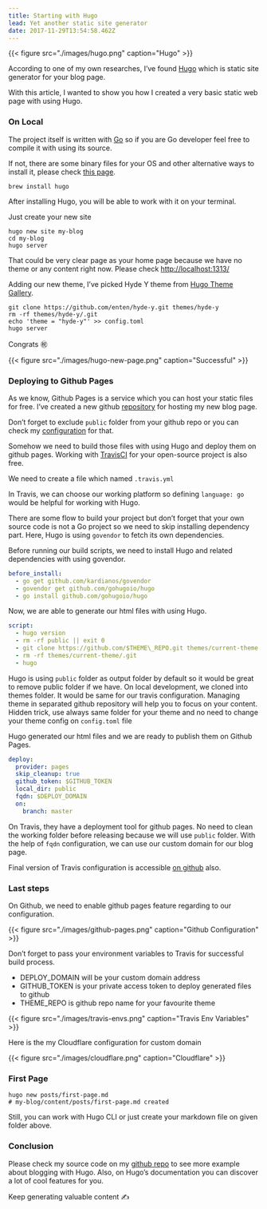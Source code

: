 ```yaml
---
title: Starting with Hugo
lead: Yet another static site generator
date: 2017-11-29T13:54:58.462Z
---
```


{{< figure src="./images/hugo.png" caption="Hugo" >}}

According to one of my own researches, I’ve found [Hugo](https://gohugo.io/) which is static site generator for your blog page.

With this article, I wanted to show you how I created a very basic static web page with using Hugo.

### On Local

The project itself is written with [Go](https://golang.org/) so if you are Go developer feel free to compile it with using its source.

If not, there are some binary files for your OS and other alternative ways to install it, please check [this page](https://gohugo.io/getting-started/installing/#quick-install).

```shell
brew install hugo
```


After installing Hugo, you will be able to work with it on your terminal.

Just create your new site

```shell
hugo new site my-blog
cd my-blog
hugo server
```

That could be very clear page as your home page because we have no theme or any content right now. Please check [http://localhost:1313/](http://localhost:1313/)

Adding our new theme, I’ve picked Hyde Y theme from [Hugo Theme Gallery](https://themes.gohugo.io/).

```shell
git clone https://github.com/enten/hyde-y.git themes/hyde-y
rm -rf themes/hyde-y/.git
echo 'theme = "hyde-y"' >> config.toml
hugo server
```
Congrats ㊗️

{{< figure src="./images/hugo-new-page.png" caption="Successful" >}}

### Deploying to Github Pages

As we know, Github Pages is a service which you can host your static files for free. I’ve created a new github [repository](https://github.com/salimkayabasi/blog-with-hugo) for hosting my new blog page.

Don’t forget to exclude `public` folder from your github repo or you can check my [configuration](https://github.com/salimkayabasi/blog-with-hugo/blob/master/.gitignore) for that.

Somehow we need to build those files with using Hugo and deploy them on github pages. Working with [TravisCI](https://travis-ci.org/) for your open-source project is also free.

We need to create a file which named `.travis.yml`

In Travis, we can choose our working platform so defining `language: go` would be helpful for working with Hugo.

There are some flow to build your project but don’t forget that your own source code is not a Go project so we need to skip installing dependency part. Here, Hugo is using `govendor` to fetch its own dependencies.

Before running our build scripts, we need to install Hugo and related dependencies with using govendor.

```yaml
before_install:
  - go get github.com/kardianos/govendor
  - govendor get github.com/gohugoio/hugo
  - go install github.com/gohugoio/hugo
```
Now, we are able to generate our html files with using Hugo.

```yaml
script:
  - hugo version
  - rm -rf public || exit 0
  - git clone https://github.com/$THEME\_REPO.git themes/current-theme
  - rm -rf themes/current-theme/.git
  - hugo
```
Hugo is using `public` folder as output folder by default so it would be great to remove public folder if we have. On local development, we cloned into themes folder. It would be same for our travis configuration. Managing theme in separated github repository will help you to focus on your content. Hidden trick, use always same folder for your theme and no need to change your theme config on `config.toml` file

Hugo generated our html files and we are ready to publish them on Github Pages.

```yaml
deploy:
  provider: pages
  skip_cleanup: true
  github_token: $GITHUB_TOKEN
  local_dir: public
  fqdn: $DEPLOY_DOMAIN
  on:
    branch: master
```

On Travis, they have a deployment tool for github pages. No need to clean the working folder before releasing because we will use `public` folder. With the help of `fqdn` configuration, we can use our custom domain for our blog page.

Final version of Travis configuration is accessible [on github](https://github.com/salimkayabasi/blog-with-hugo/blob/master/.travis.yml) also.

### Last steps

On Github, we need to enable github pages feature regarding to our configuration.

{{< figure src="./images/github-pages.png" caption="Github Configuration" >}}

Don’t forget to pass your environment variables to Travis for successful build process.

*   DEPLOY\_DOMAIN will be your custom domain address
*   GITHUB\_TOKEN is your private access token to deploy generated files to github
*   THEME\_REPO is github repo name for your favourite theme

{{< figure src="./images/travis-envs.png" caption="Travis Env Variables" >}}

Here is the my Cloudflare configuration for custom domain

{{< figure src="./images/cloudflare.png" caption="Cloudflare" >}}

### First Page

```shell
hugo new posts/first-page.md
# my-blog/content/posts/first-page.md created
```
Still, you can work with Hugo CLI or just create your markdown file on given folder above.

### Conclusion

Please check my source code on my [github repo](https://github.com/salimkayabasi/blog-with-hugo) to see more example about blogging with Hugo. Also, on Hugo’s documentation you can discover a lot of cool features for you.

Keep generating valuable content ✍️
